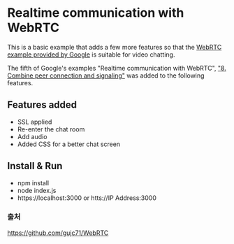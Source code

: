 # Realtime communication with WebRTC

This is a basic example that adds a few more features so that the [WebRTC example provided by Google](https://codelabs.developers.google.com/codelabs/webrtc-web/#0) is suitable for video chatting.

The fifth of Google's examples "Realtime communication with WebRTC", ["8. Combine peer connection and signaling"](https://codelabs.developers.google.com/codelabs/webrtc-web/#7) was added to the following features.


## Features added
* SSL applied
* Re-enter the chat room
* Add audio
* Added CSS for a better chat screen

## Install & Run
* npm install
* node index.js
* https://localhost:3000    or htts://IP Address:3000

### 출처
https://github.com/gujc71/WebRTC